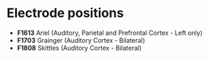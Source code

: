 # Electrode positions

- **F1613** Ariel (Auditory, Parietal and Prefrontal Cortex - Left only)
- **F1703** Grainger (Auditory Cortex - Bilateral)
- **F1808** Skittles (Auditory Cortex - Bilateral)

